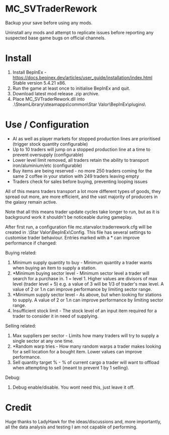 # MC_SVTraderRework  
  
Backup your save before using any mods.  
  
Uninstall any mods and attempt to replicate issues before reporting any suspected base game bugs on official channels.  
  
Install  
=======  
1. Install BepInEx - https://docs.bepinex.dev/articles/user_guide/installation/index.html Stable version 5.4.21 x86.  
2. Run the game at least once to initialise BepInEx and quit.  
3. Download latest mod release .zip archive.  
4. Place MC_SVTraderRework.dll into .\SteamLibrary\steamapps\common\Star Valor\BepInEx\plugins\  
  
Use / Configuration  
=====
- AI as well as player markets for stopped production lines are prioritised (trigger stock quantity configurable)  
- Up to 10 traders will jump on a stopped production line at a time to prevent oversupply (configurable)  
- Lower level limit removed, all traders retain the ability to transport iron/aluminium/etc (configurable)  
- Buy items are being reserved - no more 250 traders coming for the same 2 coffee in your station with 249 traders leaving empty  
- Traders check for sales before buying, preventing looping issues  
  
All of this means traders transport a lot more different types of goods, they spread out more, are more efficient, and the vast majority of producers in the galaxy remain active.  
  
Note that all this means trader update cycles take longer to run, but as it is background work it shouldn't be noticeable during gameplay.  
  
After first run, a configuration file mc.starvalor.traderrework.cfg will be created in .\Star Valor\BepInEx\Config\.  This file has several settings to customise trader behaviour.  Entries marked with a * can improve performance if changed:  
  
Buying related:  
1. Minimum supply quantity to buy - Minimum quantity a trader wants when buying an item to supply a station.  
2. *Minimum buying sector level - Minimum sector level a trader will search for a purchase in.  1 = level 1.  Higher values are divisors of max level (trader level + 5) e.g. a value of 3 will be 1/3 of trader's max level.  A value of 2 or 1.n can improve performance by limiting sector range.  
3. *Minimum supply sector level - As above, but when looking for stations to supply.  A value of 2 or 1.n can improve performance by limiting sector range.  
4. Insufficient stock limit - The stock level of an input item required for a trader to consider it in need of supplying.  
  
Selling related:  
1. Max suppliers per sector - Limits how many traders will try to supply a single sector at any one time.  
2. *Random warp tries - How many random warps a trader makes looking for a sell location for a bought item.  Lower values can improve performance.  
3. Sell quantity target % - % of current cargo a trader will want to offload when attempting to sell (meant to prevent 1 by 1 selling).  
  
Debug:  
1. Debug enable/disable.  You wont need this, just leave it off.
   
Credit  
=====  
Huge thanks to LadyHawk for the ideas/discussions and, more importantly, all the data analysis and testing I am not capable of performing.  
